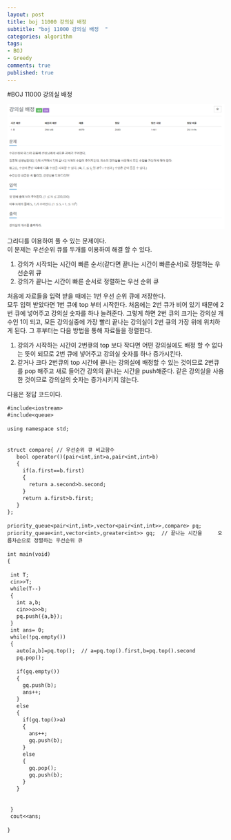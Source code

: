 ```yaml
---
layout: post
title: boj 11000 강의실 배정     
subtitle: "boj 11000 강의실 배정  "
categories: algorithm
tags:
- BOJ
- Greedy
comments: true
published: true
---
```

#BOJ 11000 강의실 배정

![11000boj](/assets/11000boj.png)

그리디를 이용하여 풀 수 있는 문제이다.  
이 문제는 우선순위 큐를 두개를 이용하여 해결 할 수 있다.  
 1. 강의가 시작되는 시간이 빠른 순서(같다면 끝나는 시간이 빠른순서)로 정렬하는 우선순위 큐
 2. 강의가 끝나는 시간이 빠른 순서로 정렬하는 우선 순위 큐  


처음에 자료들을 입력 받을 때에는 1번 우선 순위 큐에 저장한다.  
모두 입력 받았다면 1번 큐에 top 부터 시작한다. 처음에는 2번 큐가 비어 있기 때문에 2번 큐에 넣어주고 강의실 숫자를 하나 늘려준다. 그렇게 하면 2번 큐의 크기는 강의실 개수인 1이 되고, 모든 강의실중에 가장 빨리 끝나는 강의실이 2번 큐의 가장 위에 위치하게 된다. 그 후부터는 다음 방법을 통해 자료들을 정렬한다.  
 1. 강의가 시작하는 시간이 2번큐의 top 보다 작다면 어떤 강의실에도 배정 할 수 없다는 뜻이 되므로 2번 큐에 넣어주고 강의실 숫자를 하나 증가시킨다.
 2. 같거나 크다 2번큐의 top 시간에 끝나는 강의실에 배정할 수 있는 것이므로 2번큐를 pop 해주고 새로 들어간 강의의 끝나는 시간을 push해준다. 같은 강의실을 사용한 것이므로 강의실의 숫자는 증가시키지 않는다.

다음은 정답 코드이다.  

    #include<iostream>
    #include<queue>

    using namespace std;


    struct compare{ // 우선순위 큐 비교함수
       bool operator()(pair<int,int>a,pair<int,int>b)
       {
         if(a.first==b.first)
         {
           return a.second>b.second;
         }
         return a.first>b.first;
       }
    };

    priority_queue<pair<int,int>,vector<pair<int,int>>,compare> pq;
    priority_queue<int,vector<int>,greater<int>> gq;  // 끝나는 시간을     오름차순으로 정렬하는 우선순위 큐

    int main(void)
    {

     int T;
     cin>>T;
     while(T--)
     {
       int a,b;
       cin>>a>>b;
       pq.push({a,b});
     }
     int ans= 0;
     while(!pq.empty())
     {
       auto[a,b]=pq.top();  // a=pq.top().first,b=pq.top().second
       pq.pop();

       if(gq.empty())
       {
         gq.push(b);
         ans++;
       }
       else
       {
         if(gq.top()>a)
         {
           ans++;
           gq.push(b);
         }
         else
         {
           gq.pop();
           gq.push(b);
         }
       }


     }
     cout<<ans;

    }

